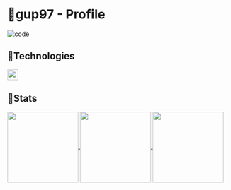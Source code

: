 # 🐧gup97 - Profile


![code](https://user-images.githubusercontent.com/80537765/205413312-75e36984-6f10-4063-9cfd-36871363a273.png)


## 💼Technologies

<img src="https://img.shields.io/badge/Javascript-323330?style=flat-square&logo=JavaScript&logoColor=f0db4f" height="24" /> 

## 💬Stats


<a href="https://github.com/anuraghazra/github-readme-stats">
  <img align="center" src="https://github-readme-stats.vercel.app/api?username=gup97&theme=onedark&show_icons=true&hide_border=true" height=160px />
</a>
<a href="https://github.com/anuraghazra/convoychat">
  <img align="center" src="https://github-readme-stats.vercel.app/api/top-langs/?username=gup97&theme=onedark&layout=compact&hide_border=true" height=160px />
</a>
<a href="https://solved.ac/gup97">
  <img align="center" src="http://mazassumnida.wtf/api/generate_badge?boj=gup97" height=160px />
</a>




<p align="center">

</p>

